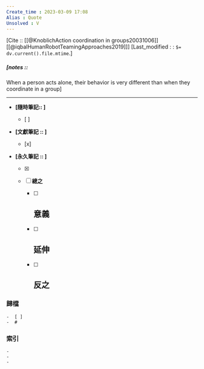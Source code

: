 ```yaml
---
Create_time : 2023-03-09 17:08
Alias : Quote
Unsolved : V
---
```

[Cite :: [[@KnoblichAction coordination in groups20031006]][[@iqbalHumanRobotTeamingApproaches2019]]]
[Last_modified : : `$= dv.current().file.mtime`.]
##### [notes ::  
When a person acts alone, their behavior is very different than when they coordinate in a group]

---


- **[隨時筆記:: ]**
	- [ ]
	> 

- **[文獻筆記 :: ]**
	- [x]

- **[永久筆記 :: ]**
	
	- [x]
	
	- [ ] **總之**
		
		- [ ] **意義**
			-
		
		- [ ] **延伸**
			- 
		
		- [ ] **反之**
			-
		


### 歸檔 
	-  [ ]
	-  #

### 索引
	-
	-
	-
	
